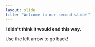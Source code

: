 ```yaml
---
layout: slide
title: "Welcome to our second slide!"
---
```


**__I didn't think it would end this way.__**

Use the left arrow to go back!
